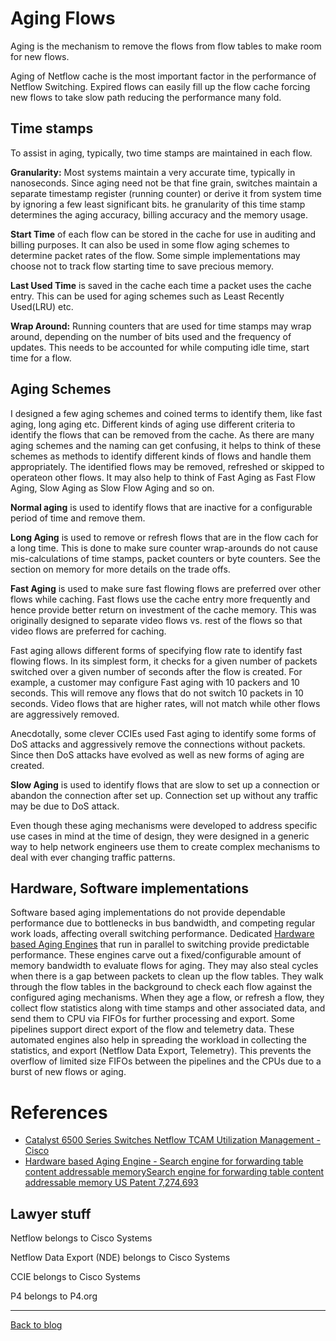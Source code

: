# Aging Flows
Aging is the mechanism to remove the flows from flow tables to make room for new flows. 

Aging of Netflow cache is the most important factor in the performance of Netflow Switching. 
Expired flows can easily fill up the flow cache forcing new flows to take slow path reducing the performance many fold. 

## Time stamps 
To assist in aging, typically, two time stamps are maintained in each flow.

__Granularity:__ Most systems maintain a very accurate time, typically in nanoseconds. 
Since aging need not be that fine grain, 
switches maintain a separate timestamp register (running counter) or derive it from system time by ignoring a few least significant bits.
he granularity of this time stamp determines the aging accuracy, billing accuracy and the memory usage.

__Start Time__ of each flow can be stored in the cache for use in auditing and billing purposes. 
It can also be used in some flow aging schemes to determine packet rates of the flow. 
Some simple implementations may choose not to track flow starting time to save precious memory. 

__Last Used Time__ is saved in the cache each time a packet uses the cache entry. 
This can be used for aging schemes such as Least Recently Used(LRU) etc.

__Wrap Around:__ Running counters that are used for time stamps may wrap around, 
depending on the number of bits used and the frequency of updates. 
This needs to be accounted for while computing idle time, start time for a flow.

## Aging Schemes
I designed a few aging schemes and coined terms to identify them, like fast aging, long aging etc. 
Different kinds of aging use different criteria to identify the flows that can be removed from the cache.
As there are many aging schemes and the naming can get confusing, 
it helps to think of these schemes as methods to identify different kinds of flows and handle them appropriately. 
The identified flows may be removed, refreshed or skipped to operateon other flows.
It may also help to think of Fast Aging as Fast Flow Aging, Slow Aging as Slow Flow Aging and so on.

__Normal aging__ is used to identify flows that are inactive for a configurable period of time and remove them. 

__Long Aging__ is used to remove or refresh flows that are in the flow cach for a long time. 
This is done to make sure counter wrap-arounds do not cause mis-calculations of time stamps, packet counters or byte counters. 
See the section on memory for more details on the trade offs.

__Fast Aging__ is used to make sure fast flowing flows are preferred over other flows while caching. 
Fast flows use the cache entry more frequently and hence provide better return on investment of the cache memory. 
This was originally designed to separate video flows vs. rest of the flows so that video flows are preferred for caching. 

Fast aging allows different forms of specifying flow rate to identify fast flowing flows. In its simplest form, 
it checks for a given number of packets switched over a given number of seconds after the flow is created. 
For example, a customer may configure Fast aging with 10 packers and 10 seconds. This will remove any flows that do not switch 10 packets in 10 seconds. 
Video flows that are higher rates, will not match while other flows are aggressively removed. 

Anecdotally, some clever CCIEs used Fast aging to identify some forms of DoS attacks and aggressively remove the connections without packets. 
Since then DoS attacks have evolved as well as new forms of aging are created.

__Slow Aging__ is used to identify flows that are slow to set up a connection or abandon the connection after set up. 
Connection set up without any traffic may be due to DoS attack.

Even though these aging mechanisms were developed to address specific use cases in mind at the time of design, 
they were designed in a generic way to help network engineers use them to create complex mechanisms to deal with ever changing traffic patterns.

## Hardware, Software implementations
Software based aging implementations do not provide dependable performance due to bottlenecks in bus bandwidth, and competing regular work loads, 
affecting overall switching performance. Dedicated [Hardware based Aging Engines](https://patents.google.com/patent/US7274693B1) that run in parallel to 
switching provide predictable performance. These engines carve out a fixed/configurable amount of memory bandwidth to evaluate flows for aging. 
They may also steal cycles when there is a gap between packets to clean up the flow tables. They walk through the flow tables in the background to check each flow against the configured aging mechanisms. When they age a flow, or refresh a flow, they collect flow statistics along with time stamps and other associated data, 
and send them to CPU via FIFOs for further processing and export. Some pipelines support direct export of the flow and telemetry data. These automated engines 
also help in spreading the workload in collecting the statistics, and export (Netflow Data Export, Telemetry). This prevents the overflow of limited size 
FIFOs between the pipelines and the CPUs due to a burst of new flows or aging.

# References
- [Catalyst 6500 Series Switches Netflow TCAM Utilization Management - Cisco ](https://www.cisco.com/c/en/us/support/docs/switches/catalyst-6500-series-switches/116434-problemsolution-product-00.html)
- [Hardware based Aging Engine - Search engine for forwarding table content addressable memorySearch engine for forwarding table content addressable memory
US Patent 7,274,693](https://patents.google.com/patent/US7274693B1)

## Lawyer stuff
Netflow belongs to Cisco Systems

Netflow Data Export (NDE) belongs to Cisco Systems

CCIE belongs to Cisco Systems

P4 belongs to P4.org

---
[Back to blog](https://github.com/VenkatPullela/blogs/tree/main/all-about-flows)

